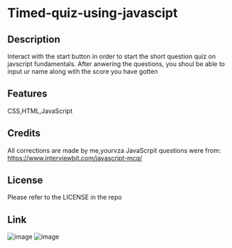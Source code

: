 # Timed-quiz-using-javascipt

## Description
Interact with the start button in order to start the short question quiz on javscript fundamentals. After anwering the questions, you shoul be able to input ur name along with the score you have gotten

## Features
CSS,HTML,JavaScript

## Credits
All corrections are made by me,yourvza
JavaScrpit questions were from: https://www.interviewbit.com/javascript-mcq/

## License 
Please refer to the LICENSE in the repo

## Link

![image](https://github.com/yourvza/Timed-quiz-using-javascipt/assets/155742735/7e5ea174-5187-4466-870c-31e2b36f365f)
![image](https://github.com/yourvza/Timed-quiz-using-javascipt/assets/155742735/f5505a88-5bc5-45de-ad6d-b340d5c42df1)



